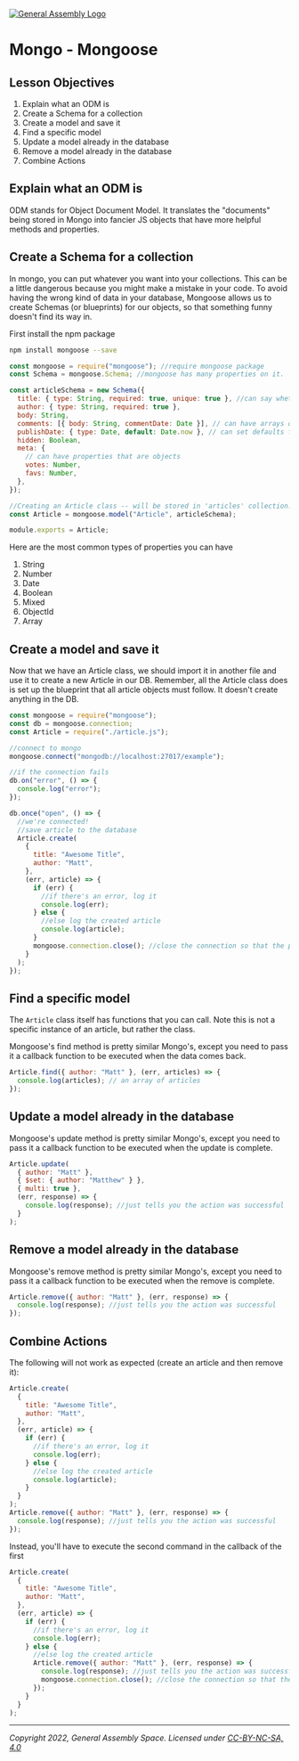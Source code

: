 [![General Assembly Logo](https://ga-dash.s3.amazonaws.com/production/assets/logo-9f88ae6c9c3871690e33280fcf557f33.png)](https://generalassemb.ly)

# Mongo - Mongoose

## Lesson Objectives

1. Explain what an ODM is
1. Create a Schema for a collection
1. Create a model and save it
1. Find a specific model
1. Update a model already in the database
1. Remove a model already in the database
1. Combine Actions

## Explain what an ODM is

ODM stands for Object Document Model. It translates the "documents" being stored in Mongo into fancier JS objects that have more helpful methods and properties.

## Create a Schema for a collection

In mongo, you can put whatever you want into your collections.  This can be a little dangerous because you might make a mistake in your code.  To avoid having the wrong kind of data in your database, Mongoose allows us to create Schemas (or blueprints) for our objects, so that something funny doesn't find its way in.

First install the npm package

```bash
npm install mongoose --save
```

```javascript
const mongoose = require("mongoose"); //require mongoose package
const Schema = mongoose.Schema; //mongoose has many properties on it.  One is a constructor function for Schemas

const articleSchema = new Schema({
  title: { type: String, required: true, unique: true }, //can say whether we want properties to be required or unique
  author: { type: String, required: true },
  body: String,
  comments: [{ body: String, commentDate: Date }], // can have arrays of objects with specific properties
  publishDate: { type: Date, default: Date.now }, // can set defaults for properties
  hidden: Boolean,
  meta: {
    // can have properties that are objects
    votes: Number,
    favs: Number,
  },
});

//Creating an Article class -- will be stored in 'articles' collection.  Mongo does this for you automatically
const Article = mongoose.model("Article", articleSchema);

module.exports = Article;
```

Here are the most common types of properties you can have

1. String
1. Number
1. Date
1. Boolean
1. Mixed
1. ObjectId
1. Array

## Create a model and save it

Now that we have an Article class, we should import it in another file and use it to create a new Article in our DB.  Remember, all the Article class does is set up the blueprint that all article objects must follow.  It doesn't create anything in the DB.

```javascript
const mongoose = require("mongoose");
const db = mongoose.connection;
const Article = require("./article.js");

//connect to mongo
mongoose.connect("mongodb://localhost:27017/example");

//if the connection fails
db.on("error", () => {
  console.log("error");
});

db.once("open", () => {
  //we're connected!
  //save article to the database
  Article.create(
    {
      title: "Awesome Title",
      author: "Matt",
    },
    (err, article) => {
      if (err) {
        //if there's an error, log it
        console.log(err);
      } else {
        //else log the created article
        console.log(article);
      }
      mongoose.connection.close(); //close the connection so that the program will end
    }
  );
});
```

## Find a specific model

The `Article` class itself has functions that you can call.  Note this is not a specific instance of an article, but rather the class.

Mongoose's find method is pretty similar Mongo's, except you need to pass it a callback function to be executed when the data comes back.

```javascript
Article.find({ author: "Matt" }, (err, articles) => {
  console.log(articles); // an array of articles
});
```

## Update a model already in the database

Mongoose's update method is pretty similar Mongo's, except you need to pass it a callback function to be executed when the update is complete.

```javascript
Article.update(
  { author: "Matt" },
  { $set: { author: "Matthew" } },
  { multi: true },
  (err, response) => {
    console.log(response); //just tells you the action was successful
  }
);
```

## Remove a model already in the database

Mongoose's remove method is pretty similar Mongo's, except you need to pass it a callback function to be executed when the remove is complete.

```javascript
Article.remove({ author: "Matt" }, (err, response) => {
  console.log(response); //just tells you the action was successful
});
```

## Combine Actions

The following will not work as expected (create an article and then remove it):

```javascript
Article.create(
  {
    title: "Awesome Title",
    author: "Matt",
  },
  (err, article) => {
    if (err) {
      //if there's an error, log it
      console.log(err);
    } else {
      //else log the created article
      console.log(article);
    }
  }
);
Article.remove({ author: "Matt" }, (err, response) => {
  console.log(response); //just tells you the action was successful
});
```

Instead, you'll have to execute the second command in the callback of the first

```javascript
Article.create(
  {
    title: "Awesome Title",
    author: "Matt",
  },
  (err, article) => {
    if (err) {
      //if there's an error, log it
      console.log(err);
    } else {
      //else log the created article
      Article.remove({ author: "Matt" }, (err, response) => {
        console.log(response); //just tells you the action was successful
        mongoose.connection.close(); //close the connection so that the program will end
      });
    }
  }
);
```

---

_Copyright 2022, General Assembly Space. Licensed under [CC-BY-NC-SA, 4.0](https://creativecommons.org/licenses/by-nc-sa/4.0/)_
